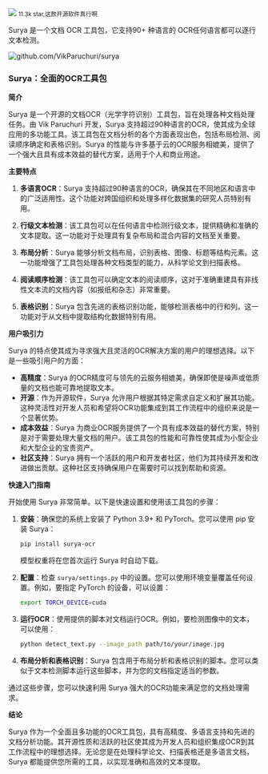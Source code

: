 <img src="/assets/image/241021-surya.png">
<small>11.3k star,这款开源软件真行啊</small>

Surya 是一个文档 OCR 工具包，它支持90+ 种语言的 OCR任何语言都可以逐行文本检测。

![github.com/VikParuchuri/surya](/assets/image/241021-surya.png)


### Surya：全面的OCR工具包

**简介**

Surya 是一个开源的文档OCR（光学字符识别）工具包，旨在处理各种文档处理任务。由 Vik Paruchuri 开发，Surya 支持超过90种语言的OCR，使其成为全球应用的多功能工具。该工具包在文档分析的各个方面表现出色，包括布局检测、阅读顺序确定和表格识别。Surya 的性能与许多基于云的OCR服务相媲美，提供了一个强大且具有成本效益的替代方案，适用于个人和商业用途。

**主要特点**

1. **多语言OCR**：Surya 支持超过90种语言的OCR，确保其在不同地区和语言中的广泛适用性。这个功能对跨国组织和处理多样化数据集的研究人员特别有用。

2. **行级文本检测**：该工具包可以在任何语言中检测行级文本，提供精确和准确的文本提取。这一功能对于处理具有复杂布局和混合内容的文档至关重要。

3. **布局分析**：Surya 能够分析文档布局，识别表格、图像、标题等结构元素。这一功能增强了工具包处理各种文档类型的能力，从科学论文到扫描表格。

4. **阅读顺序检测**：该工具包可以确定文本的阅读顺序，这对于准确重建具有非线性文本流的文档内容（如报纸和杂志）非常重要。

5. **表格识别**：Surya 包含先进的表格识别功能，能够检测表格中的行和列。这一功能对于从文档中提取结构化数据特别有用。

**用户吸引力**

Surya 的特点使其成为寻求强大且灵活的OCR解决方案的用户的理想选择。以下是一些吸引用户的方面：

- **高精度**：Surya 的OCR精度可与领先的云服务相媲美，确保即使是噪声或低质量的文档也能可靠地提取文本。
- **开源**：作为开源软件，Surya 允许用户根据其特定需求自定义和扩展其功能。这种灵活性对开发人员和希望将OCR功能集成到其工作流程中的组织来说是一个显著优势。
- **成本效益**：Surya 为商业OCR服务提供了一个具有成本效益的替代方案，特别是对于需要处理大量文档的用户。该工具包的性能和可靠性使其成为小型企业和大型企业的宝贵资产。
- **社区支持**：Surya 拥有一个活跃的用户和开发者社区，他们为其持续开发和改进做出贡献。这种社区支持确保用户在需要时可以找到帮助和资源。

**快速入门指南**

开始使用 Surya 非常简单。以下是快速设置和使用该工具包的步骤：

1. **安装**：确保您的系统上安装了 Python 3.9+ 和 PyTorch。您可以使用 pip 安装 Surya：
   ```bash
   pip install surya-ocr
   ```
   模型权重将在您首次运行 Surya 时自动下载。

2. **配置**：检查 `surya/settings.py` 中的设置。您可以使用环境变量覆盖任何设置。例如，要指定 PyTorch 的设备，可以设置：
   ```bash
   export TORCH_DEVICE=cuda
   ```

3. **运行OCR**：使用提供的脚本对文档运行OCR。例如，要检测图像中的文本，可以使用：
   ```bash
   python detect_text.py --image_path path/to/your/image.jpg
   ```

4. **布局分析和表格识别**：Surya 包含用于布局分析和表格识别的脚本。您可以类似于文本检测脚本运行这些脚本，并为您的文档指定适当的参数。

通过这些步骤，您可以快速利用 Surya 强大的OCR功能来满足您的文档处理需求。

**结论**

Surya 作为一个全面且多功能的OCR工具包，具有高精度、多语言支持和先进的文档分析功能。其开源性质和活跃的社区使其成为开发人员和组织集成OCR到其工作流程中的理想选择。无论您是在处理科学论文、扫描表格还是多语言文档，Surya 都能提供您所需的工具，以实现准确和高效的文本提取。


